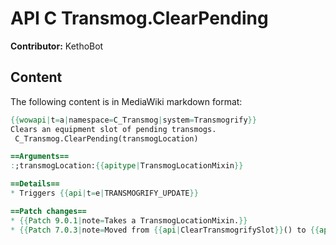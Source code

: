 # API C Transmog.ClearPending

**Contributor:** KethoBot

## Content

The following content is in MediaWiki markdown format:

```mediawiki
{{wowapi|t=a|namespace=C_Transmog|system=Transmogrify}}
Clears an equipment slot of pending transmogs.
 C_Transmog.ClearPending(transmogLocation)

==Arguments==
:;transmogLocation:{{apitype|TransmogLocationMixin}}

==Details==
* Triggers {{api|t=e|TRANSMOGRIFY_UPDATE}}

==Patch changes==
* {{Patch 9.0.1|note=Takes a TransmogLocationMixin.}}
* {{Patch 7.0.3|note=Moved from {{api|ClearTransmogrifySlot}}() to {{api|C_Transmog.ClearPending}}())}}
```